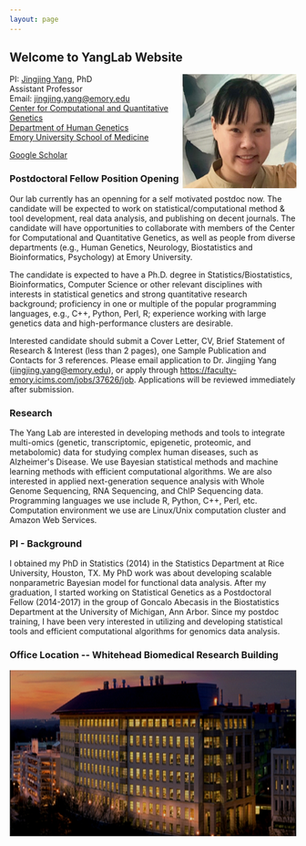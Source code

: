 ```yaml
---
layout: page
---
```


<!-- {% include JB/setup %} -->



## Welcome to YangLab Website

<img style="float: right;" src="assets/Jingjing_pic.JPG" width = "200" height = "200">

PI: [Jingjing Yang](http://genetics.emory.edu/faculty/primary/yang-jingjing.html), PhD <br>
Assistant Professor <br>
Email: jingjing.yang@emory.edu <br>
[Center for Computational and Quantitative Genetics](http://ccqg.emory.edu/about/index.html) <br>
[Department of Human Genetics](http://genetics.emory.edu/) <br>
[Emory University School of Medicine](https://med.emory.edu/index.html)

[Google Scholar](https://scholar.google.com/citations?user=ANXPW-UAAAAJ&hl=en) 

### Postdoctoral Fellow Position Opening
Our lab currently has an openning for a self motivated postdoc now. The candidate will be expected to work on statistical/computational method & tool development, real data analysis, and publishing on decent journals. The candidate will have opportunities to collaborate with members of the Center for Computational and Quantitative Genetics, as well as people from diverse departments (e.g., Human Genetics, Neurology, Biostatistics and Bioinformatics, Psychology) at Emory University.

The candidate is expected to have a Ph.D. degree in Statistics/Biostatistics, Bioinformatics, Computer Science or other relevant disciplines with interests in statistical genetics and strong quantitative research background; proficiency in one or multiple of the popular programming languages, e.g., C++, Python, Perl, R; experience working with large genetics data and high-performance clusters are desirable.

Interested candidate should submit a Cover Letter, CV, Brief Statement of Research & Interest (less than 2 pages), one Sample Publication and Contacts for 3 references. Please email application to Dr. Jingjing Yang (jingjing.yang@emory.edu), or apply through <https://faculty-emory.icims.com/jobs/37626/job>. Applications will be reviewed immediately after submission. 


### Research
The Yang Lab are interested in developing methods and tools to integrate multi-omics (genetic, transcriptomic, epigenetic, proteomic, and metabolomic) data for studying complex human diseases, such as Alzheimer's Disease. We use Bayesian statistical methods and machine learning methods with efficient computational algorithms. We are also interested in applied next-generation sequence analysis with Whole Genome Sequencing, RNA Sequencing, and ChIP Sequencing data. Programming languages we use include R, Python, C++, Perl, etc. Computation environment we use are Linux/Unix computation cluster and Amazon Web Services. 


### PI - Background

I obtained my PhD in Statistics (2014) in the Statistics Department at Rice University, Houston, TX. My PhD work was about developing scalable nonparametric Bayesian model for functional data analysis. After my graduation, I started working on Statistical Genetics as a Postdoctoral Fellow (2014-2017) in the group of
Goncalo Abecasis in the Biostatistics Department at the University of Michigan, Ann Arbor. Since my postdoc training, I have been very interested in utilizing and developing statistical tools and efficient computational algorithms for genomics data analysis.

### Office Location -- Whitehead Biomedical Research Building
<img style="float: center;" src="assets/Whitehead.png">

